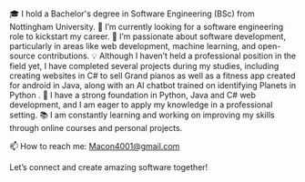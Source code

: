 
🎓 I hold a Bachelor's degree in Software Engineering (BSc) from Nottingham University.
🔭 I’m currently looking for a software engineering role to kickstart my career.
🌱 I’m passionate about software development, particularly in areas like web development, machine learning, and open-source contributions.
💡 Although I haven’t held a professional position in the field yet, I have completed several projects during my studies, including creating websites in C# to sell Grand pianos as well as a fitness app created for 
    android in Java, along with an AI chatbot trained on identifying Planets in Python .
💼 I have a strong foundation in Python, Java and C# web development, and I am eager to apply my knowledge in a professional setting.
📚 I am constantly learning and working on improving my skills through online courses and personal projects.

📫 How to reach me: Macon4001@gmail.com

Let’s connect and create amazing software together!
